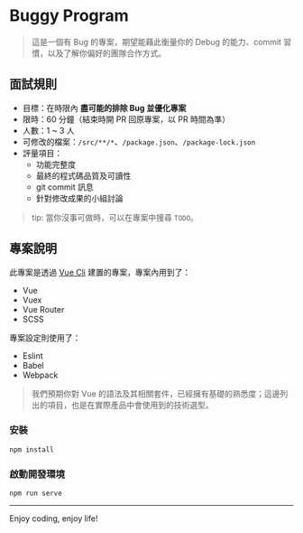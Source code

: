 # Buggy Program

> 這是一個有 Bug 的專案，期望能藉此衡量你的 Debug 的能力、commit 習慣，以及了解你偏好的團隊合作方式。

## 面試規則

- 目標：在時限內 **盡可能的排除 Bug 並優化專案**
- 限時：60 分鐘（結束時開 PR 回原專案，以 PR 時間為準）
- 人數：1 ~ 3 人
- 可修改的檔案：`/src/**/*`、`/package.json`、`/package-lock.json`
- 評量項目：
  - 功能完整度
  - 最終的程式碼品質及可讀性
  - git commit 訊息
  - 針對修改成果的小組討論

> tip: 當你沒事可做時，可以在專案中搜尋 `TODO`。

## 專案說明

此專案是透過 [Vue Cli](https://cli.vuejs.org/) 建置的專案，專案內用到了：

- Vue
- Vuex
- Vue Router
- SCSS

專案設定則使用了：

- Eslint
- Babel
- Webpack

> 我們預期你對 Vue 的語法及其相關套件，已經擁有基礎的熟悉度；這邊列出的項目，也是在實際產品中會使用到的技術選型。

### 安裝

```
npm install
```

### 啟動開發環境

```
npm run serve
```

----- 
Enjoy coding, enjoy life!